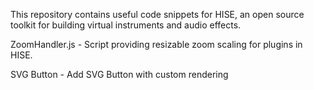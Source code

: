 This repository contains useful code snippets for HISE, an open source toolkit for building virtual instruments and audio effects.

ZoomHandler.js - Script providing resizable zoom scaling for plugins in HISE.

SVG Button - Add SVG Button with custom rendering
